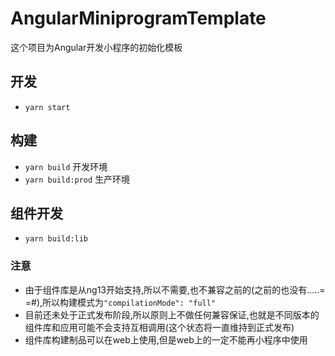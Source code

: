 # AngularMiniprogramTemplate
这个项目为Angular开发小程序的初始化模板

## 开发

- `yarn start`

## 构建

- `yarn build` 开发环境
- `yarn build:prod` 生产环境

## 组件开发
- `yarn build:lib`

### 注意
- 由于组件库是从ng13开始支持,所以不需要,也不兼容之前的(之前的也没有.....= =#),所以构建模式为`"compilationMode": "full"`
- 目前还未处于正式发布阶段,所以原则上不做任何兼容保证,也就是不同版本的组件库和应用可能不会支持互相调用(这个状态将一直维持到正式发布)
- 组件库构建制品可以在web上使用,但是web上的一定不能再小程序中使用